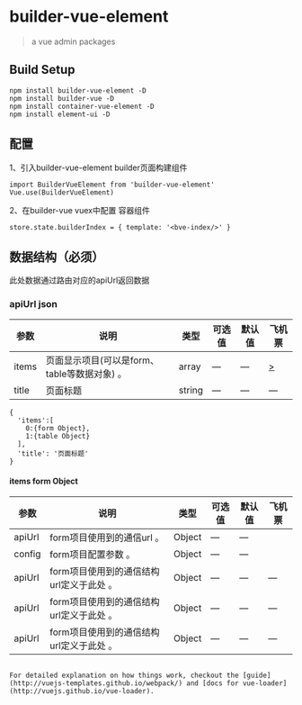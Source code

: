 # builder-vue-element

> a vue admin packages


## Build Setup
```
npm install builder-vue-element -D
npm install builder-vue -D
npm install container-vue-element -D
npm install element-ui -D

```
## 配置
1、引入builder-vue-element builder页面构建组件
```
import BuilderVueElement from 'builder-vue-element'
Vue.use(BuilderVueElement)
```
2、在builder-vue vuex中配置 容器组件
```
store.state.builderIndex = { template: '<bve-index/>' }
```
## 数据结构（必须）
此处数据通过路由对应的apiUrl返回数据
### apiUrl json
| 参数      | 说明          | 类型      | 可选值                           | 默认值  | 飞机票 |
|---------- |-------------- |---------- |--------------------------------  |-------- |-------- |
| items | 页面显示项目(可以是form、table等数据对象) 。| array | — | — | [>](#items-form-Object)  |
| title | 页面标题  | string | — | — | — |
```
{
  'items':[
    0:{form Object},
    1:{table Object}
  ],
  'title': '页面标题'
}
```
#### items form Object
| 参数      | 说明          | 类型      | 可选值                           | 默认值  | 飞机票 |
|---------- |-------------- |---------- |--------------------------------  |-------- |-------- |
| apiUrl | form项目使用到的通信url 。| Object | — | — |
| config | form项目配置参数 。| Object | — | — |
| apiUrl | form项目使用到的通信结构url定义于此处 。| Object | — | — | — |
| apiUrl | form项目使用到的通信结构url定义于此处 。| Object | — | — | — |
| apiUrl | form项目使用到的通信结构url定义于此处 。| Object | — | — | — |
```

For detailed explanation on how things work, checkout the [guide](http://vuejs-templates.github.io/webpack/) and [docs for vue-loader](http://vuejs.github.io/vue-loader).
